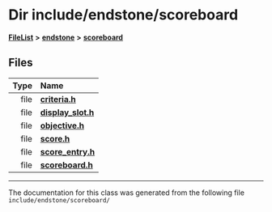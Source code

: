 

# Dir include/endstone/scoreboard



[**FileList**](files.md) **>** [**endstone**](dir_6cf277b678674f97c7a2b6b3b2447b33.md) **>** [**scoreboard**](dir_19c52f9ea81a2cf7449c80dcee80d6f0.md)












## Files

| Type | Name |
| ---: | :--- |
| file | [**criteria.h**](criteria_8h.md) <br> |
| file | [**display\_slot.h**](display__slot_8h.md) <br> |
| file | [**objective.h**](objective_8h.md) <br> |
| file | [**score.h**](score_8h.md) <br> |
| file | [**score\_entry.h**](score__entry_8h.md) <br> |
| file | [**scoreboard.h**](scoreboard_8h.md) <br> |



























































------------------------------
The documentation for this class was generated from the following file `include/endstone/scoreboard/`

